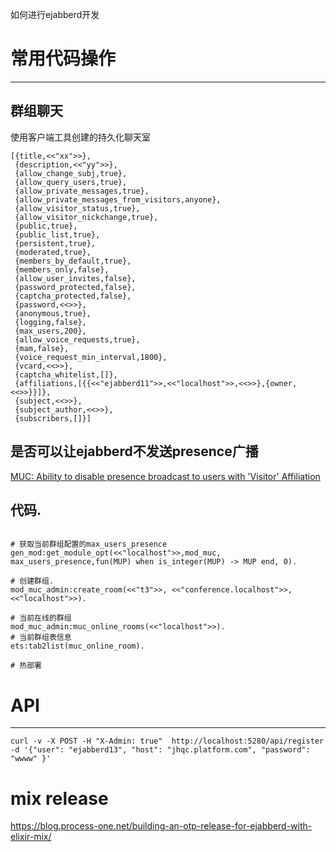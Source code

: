 如何进行ejabberd开发



# 常用代码操作

-------------------------------------------------------------------------------

## 群组聊天

使用客户端工具创建的持久化聊天室

```
[{title,<<"xx">>},
 {description,<<"yy">>},
 {allow_change_subj,true},
 {allow_query_users,true},
 {allow_private_messages,true},
 {allow_private_messages_from_visitors,anyone},
 {allow_visitor_status,true},
 {allow_visitor_nickchange,true},
 {public,true},
 {public_list,true},
 {persistent,true},
 {moderated,true},
 {members_by_default,true},
 {members_only,false},
 {allow_user_invites,false},
 {password_protected,false},
 {captcha_protected,false},
 {password,<<>>},
 {anonymous,true},
 {logging,false},
 {max_users,200},
 {allow_voice_requests,true},
 {mam,false},
 {voice_request_min_interval,1800},
 {vcard,<<>>},
 {captcha_whitelist,[]},
 {affiliations,[{{<<"ejabberd11">>,<<"localhost">>,<<>>},{owner,<<>>}}]},
 {subject,<<>>},
 {subject_author,<<>>},
 {subscribers,[]}]
```

## 是否可以让ejabberd不发送presence广播

[MUC: Ability to disable presence broadcast to users with 'Visitor' Affiliation](https://www.ejabberd.im/node/5055)


## 代码.

```

# 获取当前群组配置的max_users_presence
gen_mod:get_module_opt(<<"localhost">>,mod_muc, max_users_presence,fun(MUP) when is_integer(MUP) -> MUP end, 0).

# 创建群组.
mod_muc_admin:create_room(<<"t3">>, <<"conference.localhost">>, <<"localhost">>).

# 当前在线的群组
mod_muc_admin:muc_online_rooms(<<"localhost">>).
# 当前群组表信息
ets:tab2list(muc_online_room).

# 热部署

```


# API

-------------------------------------------------------------------------------

```
curl -v -X POST -H "X-Admin: true"  http://localhost:5280/api/register -d '{"user": "ejabberd13", "host": "jhqc.platform.com", "password": "wwww" }'
```



# mix release
https://blog.process-one.net/building-an-otp-release-for-ejabberd-with-elixir-mix/
